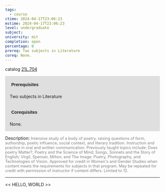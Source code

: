 ```yaml
---
tags:
  - course
ctime: 2024-04-17T23:06:23
mstime: 2024-04-17T23:06:23
level: undergraduate
subject: 
university: mit
completion: open
percentage: 0
prereq: Two subjects in Literature
coreq: None.
---
```


catalog [21L.704](http://student.mit.edu/catalog/m21La.html#21L.704)

<span style="display: block; padding: 15px; background-color: rgb(100, 100, 100, 0.2);"><font id="m_prereq2474_0" style="display: block; font-family: Arial, sans-serif; font-weight: bold; padding: 5px">Prerequisites</font><br><span id="prereq2474_0">Two subjects in Literature</span></span>
<span style="display: block; padding: 15px; background-color: rgb(100, 100, 100, 0.2);"><font id="m_coreq2474_0" style="display: block; font-family: Arial, sans-serif; font-weight: bold; padding: 5px">Corequisites</font><br><span id="coreq2474_0">None.</span></span>

<font style="">Description:</font>
<font style="color: grey; font-size: 0.8rem;">Intensive study of a body of poetry, raising questions of form, authorship, poetic influence, social context, and literary tradition. Instruction and practice in oral and written communication. Previously taught topics include: Does poetry Matter?, Poetry and the Science of Mind; Songs, Sonnets and the Story of English; Virgil, Spenser, Milton; and The Image: Poetry, Photography, and Technologies of Vision. Approved for credit in Women's and Gender Studies when content meets the requirements for subjects in that program. May be repeated for credit with permission of instructor if content differs. Limited to 12.</font>



---

<< HELLO, WORLD >>
